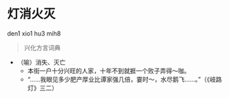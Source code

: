 # 灯消火灭
den1 xio1 hu3 mih8
> 兴化方言词典
- （喻）消失、灭亡
  - 本街一户十分兴旺的人家，十年不到就捱一个败子弄得～咖。
  - “……我眼见多少肥产厚业比谭家强几倍，霎时～，水尽鹅飞……。”（《岐路灯》三二）

